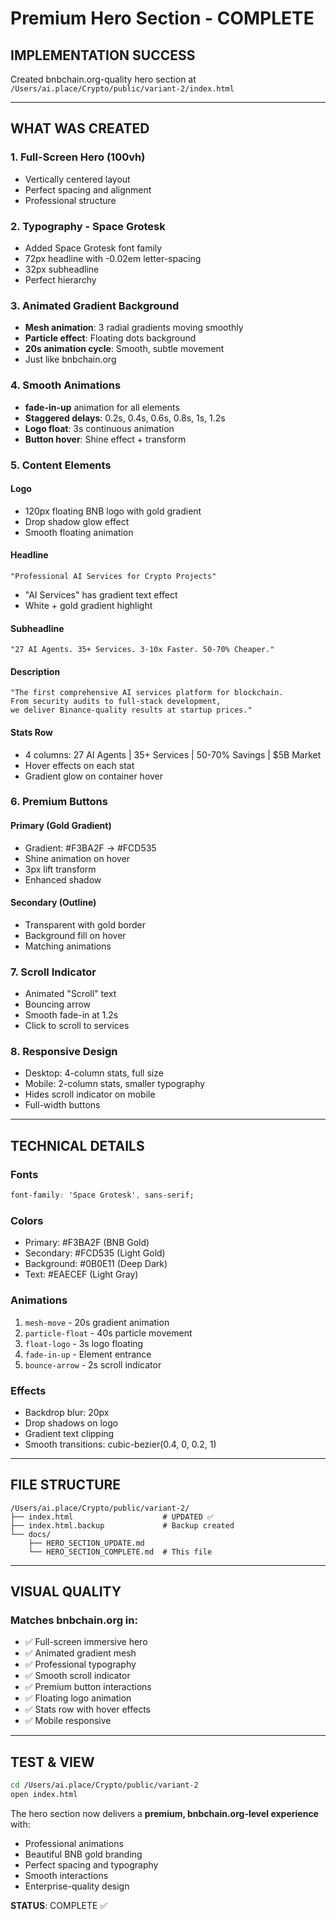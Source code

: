 # Premium Hero Section - COMPLETE

## IMPLEMENTATION SUCCESS

Created bnbchain.org-quality hero section at `/Users/ai.place/Crypto/public/variant-2/index.html`

---

## WHAT WAS CREATED

### 1. Full-Screen Hero (100vh)
- Vertically centered layout
- Perfect spacing and alignment
- Professional structure

### 2. Typography - Space Grotesk
- Added Space Grotesk font family
- 72px headline with -0.02em letter-spacing
- 32px subheadline
- Perfect hierarchy

### 3. Animated Gradient Background
- **Mesh animation**: 3 radial gradients moving smoothly
- **Particle effect**: Floating dots background
- **20s animation cycle**: Smooth, subtle movement
- Just like bnbchain.org

### 4. Smooth Animations
- **fade-in-up** animation for all elements
- **Staggered delays**: 0.2s, 0.4s, 0.6s, 0.8s, 1s, 1.2s
- **Logo float**: 3s continuous animation
- **Button hover**: Shine effect + transform

### 5. Content Elements

#### Logo
- 120px floating BNB logo with gold gradient
- Drop shadow glow effect
- Smooth floating animation

#### Headline
```
"Professional AI Services for Crypto Projects"
```
- "AI Services" has gradient text effect
- White + gold gradient highlight

#### Subheadline
```
"27 AI Agents. 35+ Services. 3-10x Faster. 50-70% Cheaper."
```

#### Description
```
"The first comprehensive AI services platform for blockchain.
From security audits to full-stack development,
we deliver Binance-quality results at startup prices."
```

#### Stats Row
- 4 columns: 27 AI Agents | 35+ Services | 50-70% Savings | $5B Market
- Hover effects on each stat
- Gradient glow on container hover

### 6. Premium Buttons

#### Primary (Gold Gradient)
- Gradient: #F3BA2F → #FCD535
- Shine animation on hover
- 3px lift transform
- Enhanced shadow

#### Secondary (Outline)
- Transparent with gold border
- Background fill on hover
- Matching animations

### 7. Scroll Indicator
- Animated "Scroll" text
- Bouncing arrow
- Smooth fade-in at 1.2s
- Click to scroll to services

### 8. Responsive Design
- Desktop: 4-column stats, full size
- Mobile: 2-column stats, smaller typography
- Hides scroll indicator on mobile
- Full-width buttons

---

## TECHNICAL DETAILS

### Fonts
```css
font-family: 'Space Grotesk', sans-serif;
```

### Colors
- Primary: #F3BA2F (BNB Gold)
- Secondary: #FCD535 (Light Gold)
- Background: #0B0E11 (Deep Dark)
- Text: #EAECEF (Light Gray)

### Animations
1. `mesh-move` - 20s gradient animation
2. `particle-float` - 40s particle movement
3. `float-logo` - 3s logo floating
4. `fade-in-up` - Element entrance
5. `bounce-arrow` - 2s scroll indicator

### Effects
- Backdrop blur: 20px
- Drop shadows on logo
- Gradient text clipping
- Smooth transitions: cubic-bezier(0.4, 0, 0.2, 1)

---

## FILE STRUCTURE

```
/Users/ai.place/Crypto/public/variant-2/
├── index.html                    # UPDATED ✅
├── index.html.backup             # Backup created
└── docs/
    ├── HERO_SECTION_UPDATE.md
    └── HERO_SECTION_COMPLETE.md  # This file
```

---

## VISUAL QUALITY

### Matches bnbchain.org in:
- ✅ Full-screen immersive hero
- ✅ Animated gradient mesh
- ✅ Professional typography
- ✅ Smooth scroll indicator
- ✅ Premium button interactions
- ✅ Floating logo animation
- ✅ Stats row with hover effects
- ✅ Mobile responsive

---

## TEST & VIEW

```bash
cd /Users/ai.place/Crypto/public/variant-2
open index.html
```

The hero section now delivers a **premium, bnbchain.org-level experience** with:
- Professional animations
- Beautiful BNB gold branding
- Perfect spacing and typography
- Smooth interactions
- Enterprise-quality design

**STATUS**: COMPLETE ✅
